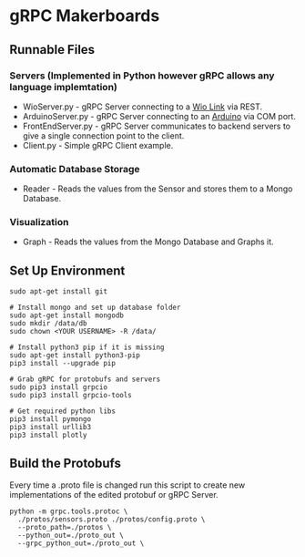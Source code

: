 # gRPC Makerboards

## Runnable Files
### Servers (Implemented in Python however gRPC allows any language implemtation)
* WioServer.py - gRPC Server connecting to a [Wio Link](http://wiki.seeed.cc/Wio_Link/) via REST.
* ArduinoServer.py - gRPC Server connecting to an [Arduino](https://www.arduino.cc/en/Guide/Introduction) via COM port.
* FrontEndServer.py - gRPC Server communicates to backend servers to give a single connection point to the client.
* Client.py - Simple gRPC Client example.

### Automatic Database Storage
* Reader - Reads the values from the Sensor and stores them to a Mongo Database.

### Visualization
* Graph - Reads the values from the Mongo Database and Graphs it.

## Set Up Environment

    sudo apt-get install git

    # Install mongo and set up database folder
    sudo apt-get install mongodb
    sudo mkdir /data/db
    sudo chown <YOUR USERNAME> -R /data/

    # Install python3 pip if it is missing
    sudo apt-get install python3-pip
    pip3 install --upgrade pip

    # Grab gRPC for protobufs and servers
    sudo pip3 install grpcio
    sudo pip3 install grpcio-tools

    # Get required python libs
    pip3 install pymongo
    pip3 install urllib3
    pip3 install plotly

## Build the Protobufs
 Every time a .proto file is changed run this script to create new implementations of the edited protobuf or gRPC Server.
 
    python -m grpc.tools.protoc \
      ./protos/sensors.proto ./protos/config.proto \
      --proto_path=./protos \
      --python_out=./proto_out \
      --grpc_python_out=./proto_out \
